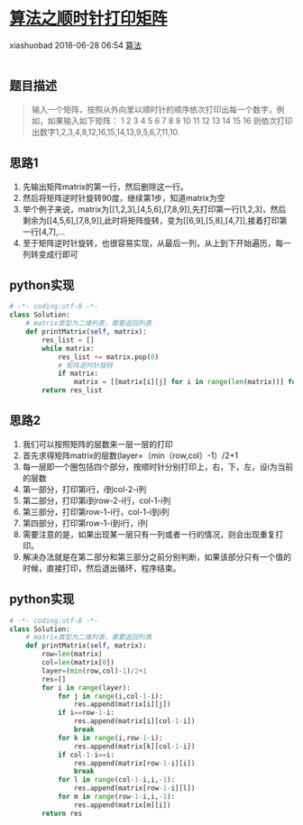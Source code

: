 <div class="blog-article">
    <h1><a href="p.html?p=算法/算法之顺时针打印矩阵" class="title">算法之顺时针打印矩阵</a></h1>
    <span class="author">xiashuobad</span>
    <span class="time">2018-06-28 06:54</span>
    <span><a href="tags.html?t=算法" class="tag">算法</a></span>
    </div>
<br/>

## 题目描述 ##
> 输入一个矩阵，按照从外向里以顺时针的顺序依次打印出每一个数字，例如，如果输入如下矩阵： 
1 2 3 4 5 6 7 8 9 10 11 12 13 14 15 16 则依次打印出数字1,2,3,4,8,12,16,15,14,13,9,5,6,7,11,10.
## 思路1 ##
1. 先输出矩阵matrix的第一行，然后删除这一行。
2. 然后将矩阵逆时针旋转90度，继续第1步，知道matrix为空
3. 举个例子来说，matrix为[[1,2,3],[4,5,6],[7,8,9]],先打印第一行[1,2,3]，然后剩余为[[4,5,6],[7,8,9]],此时将矩阵旋转，变为[[6,9],[5,8],[4,7]],接着打印第一行[4,7],...
4. 至于矩阵逆时针旋转，也很容易实现，从最后一列，从上到下开始遍历，每一列转变成行即可

## python实现 ##
```python
# -*- coding:utf-8 -*-
class Solution:
    # matrix类型为二维列表，需要返回列表
    def printMatrix(self, matrix):
        res_list = []
        while matrix:
            res_list += matrix.pop(0)
            # 矩阵逆时针旋转
            if matrix:
                matrix = [[matrix[i][j] for i in range(len(matrix))] for j in range(len(matrix[0]) - 1, -1, -1)]
        return res_list
```
## 思路2 ##
1. 我们可以按照矩阵的层数来一层一层的打印
2. 首先求得矩阵matrix的层数(layer=（min（row,col）-1）/2+1
3. 每一层即一个圈包括四个部分，按顺时针分别打印上，右，下，左，设i为当前的层数
4. 第一部分，打印第i行，i到col-2-i列
5. 第二部分，打印第i到row-2-i行，col-1-i列
6. 第三部分，打印第row-1-i行，col-1-i到i列
7. 第四部分，打印第row-1-i到i行，i列
8. 需要注意的是，如果出现某一层只有一列或者一行的情况，则会出现重复打印。
9. 解决办法就是在第二部分和第三部分之前分别判断，如果该部分只有一个值的时候，直接打印，然后退出循环，程序结束。

## python实现 ##
```python
# -*- coding:utf-8 -*-
class Solution:
    # matrix类型为二维列表，需要返回列表
    def printMatrix(self, matrix):
        row=len(matrix)
        col=len(matrix[0])
        layer=(min(row,col)-1)/2+1
        res=[]
        for i in range(layer):
            for j in range(i,col-1-i):
                res.append(matrix[i][j])
            if i==row-1-i:
                res.append(matrix[i][col-1-i])
                break
            for k in range(i,row-1-i):
                res.append(matrix[k][col-1-i])
            if col-1-i==i:
                res.append(matrix[row-1-i][i])
                break
            for l in range(col-1-i,i,-1):
                res.append(matrix[row-1-i][l])
            for m in range(row-1-i,i,-1):
                res.append(matrix[m][i])
        return res
```